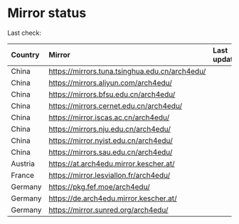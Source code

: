<script src="./time.js"></script>
# Mirror status
Last check: <script type="text/javascript">localize(1734765535.3336332);</script>

|Country|Mirror|Last update|
|:------|:-----|:----------|
|China|https://mirrors.tuna.tsinghua.edu.cn/arch4edu/|<script type="text/javascript">localize(1734720020);</script>|
|China|https://mirrors.aliyun.com/arch4edu/|<script type="text/javascript">localize(1734720020);</script>|
|China|https://mirrors.bfsu.edu.cn/arch4edu/|<script type="text/javascript">localize(1734720020);</script>|
|China|https://mirrors.cernet.edu.cn/arch4edu/|<script type="text/javascript">localize(1734720020);</script>|
|China|https://mirror.iscas.ac.cn/arch4edu/|<script type="text/javascript">localize(1734720020);</script>|
|China|https://mirrors.nju.edu.cn/arch4edu/|<script type="text/javascript">localize(1734676955);</script>|
|China|https://mirror.nyist.edu.cn/arch4edu/|<script type="text/javascript">localize(1734720020);</script>|
|China|https://mirrors.sau.edu.cn/arch4edu/|<script type="text/javascript">localize(1731653531);</script>|
|Austria|https://at.arch4edu.mirror.kescher.at/|<script type="text/javascript">localize(1734720020);</script>|
|France|https://mirror.lesviallon.fr/arch4edu/|<script type="text/javascript">localize(1734720020);</script>|
|Germany|https://pkg.fef.moe/arch4edu/|<script type="text/javascript">localize(1734720020);</script>|
|Germany|https://de.arch4edu.mirror.kescher.at/|<script type="text/javascript">localize(1734720020);</script>|
|Germany|https://mirror.sunred.org/arch4edu/|<script type="text/javascript">localize(1734720020);</script>|

<script src="./tablefilter/tablefilter.js"></script>
<script src="./table.js"></script>